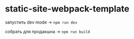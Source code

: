 # static-site-webpack-template

запустить dev mode -> `npm run dev`

собрать для продакшна -> `npm run build`
